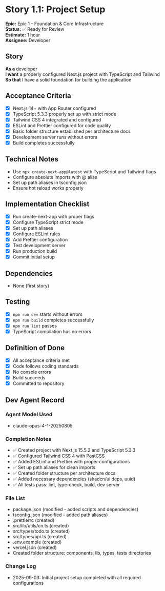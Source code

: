 # Story 1.1: Project Setup

**Epic:** Epic 1 - Foundation & Core Infrastructure  
**Status:** ✅ Ready for Review  
**Estimate:** 1 hour  
**Assignee:** Developer  

## Story

**As a** developer  
**I want** a properly configured Next.js project with TypeScript and Tailwind  
**So that** I have a solid foundation for building the application

## Acceptance Criteria

- [x] Next.js 14+ with App Router configured
- [x] TypeScript 5.3.3 properly set up with strict mode
- [x] Tailwind CSS 4 integrated and configured
- [x] ESLint and Prettier configured for code quality
- [x] Basic folder structure established per architecture docs
- [x] Development server runs without errors
- [x] Build completes successfully

## Technical Notes

- Use `npx create-next-app@latest` with TypeScript and Tailwind flags
- Configure absolute imports with @ alias
- Set up path aliases in tsconfig.json
- Ensure hot reload works properly

## Implementation Checklist

- [x] Run create-next-app with proper flags
- [x] Configure TypeScript strict mode
- [x] Set up path aliases
- [x] Configure ESLint rules
- [x] Add Prettier configuration
- [x] Test development server
- [x] Run production build
- [x] Commit initial setup

## Dependencies

- None (first story)

## Testing

- [x] `npm run dev` starts without errors
- [x] `npm run build` completes successfully
- [x] `npm run lint` passes
- [x] TypeScript compilation has no errors

## Definition of Done

- [x] All acceptance criteria met
- [x] Code follows coding standards
- [x] No console errors
- [x] Build succeeds
- [x] Committed to repository

## Dev Agent Record

### Agent Model Used
- claude-opus-4-1-20250805

### Completion Notes
- ✅ Created project with Next.js 15.5.2 and TypeScript 5.3.3
- ✅ Configured Tailwind CSS 4 with PostCSS
- ✅ Added ESLint and Prettier with proper configurations
- ✅ Set up path aliases for clean imports
- ✅ Created folder structure per architecture docs
- ✅ Added necessary dependencies (shadcn/ui deps, uuid)
- ✅ All tests pass: lint, type-check, build, dev server

### File List
- package.json (modified - added scripts and dependencies)
- tsconfig.json (modified - added path aliases)
- .prettierrc (created)
- src/lib/utils/cn.ts (created)
- src/types/todo.ts (created)
- src/types/api.ts (created)
- .env.example (created)
- vercel.json (created)
- Created folder structure: components, lib, types, tests directories

### Change Log
- 2025-09-03: Initial project setup completed with all required configurations